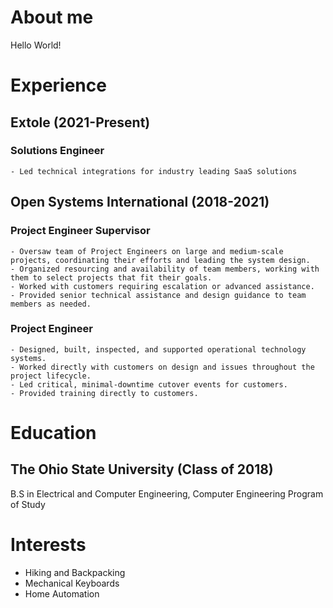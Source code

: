 # About me
Hello World!
# Experience

## Extole (2021-Present)
### Solutions Engineer
    - Led technical integrations for industry leading SaaS solutions

## Open Systems International (2018-2021)
### Project Engineer Supervisor
    - Oversaw team of Project Engineers on large and medium-scale projects, coordinating their efforts and leading the system design.
    - Organized resourcing and availability of team members, working with them to select projects that fit their goals.
    - Worked with customers requiring escalation or advanced assistance.
    - Provided senior technical assistance and design guidance to team members as needed.
### Project Engineer
    - Designed, built, inspected, and supported operational technology systems.
    - Worked directly with customers on design and issues throughout the project lifecycle.
    - Led critical, minimal-downtime cutover events for customers.
    - Provided training directly to customers.

# Education
## The Ohio State University (Class of 2018)
B.S in Electrical and Computer Engineering, Computer Engineering Program of Study

# Interests
* Hiking and Backpacking
* Mechanical Keyboards
* Home Automation 

